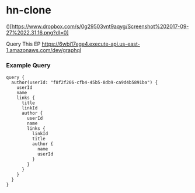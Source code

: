 # hn-clone

()[https://www.dropbox.com/s/0g29503vnt9aqyg/Screenshot%202017-09-27%2022.31.16.png?dl=0]

Query This EP
https://6wbi17ege4.execute-api.us-east-1.amazonaws.com/dev/graphql


### Example Query 
```
query {
  author(userId: "f8f2f266-cfb4-45b5-8db9-ca9d4b5891ba") {
    userId
    name
    links {
      title
      linkId
      author {
        userId
        name
        links {
          linkId
          title
          author {
            name
            userId
          }
        }
      }
    }
  }
}
```

